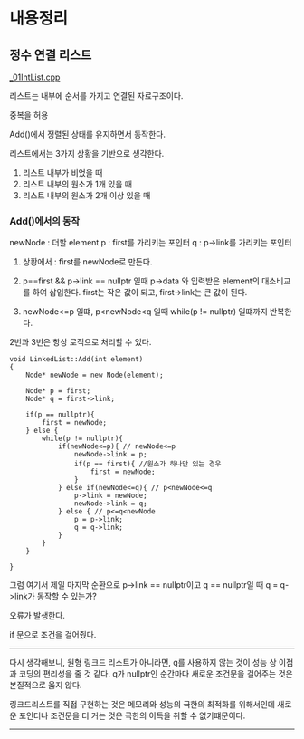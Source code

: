 # 내용정리

## 정수 연결 리스트
[_01IntList.cpp](_01IntList.cpp)

리스트는 내부에 순서를 가지고 연결된 자료구조이다.

중복을 허용

Add()에서 정렬된 상태를 유지하면서 동작한다.

리스트에서는 3가지 상황을 기반으로 생각한다.

1. 리스트 내부가 비었을 때
2. 리스트 내부의 원소가 1개 있을 때
3. 리스트 내부의 원소가 2개 이상 있을 때

### Add()에서의 동작

newNode : 더할 element
p : first를 가리키는 포인터
q : p->link를 가리키는 포인터

1. 상황에서 : first를 newNode로 만든다.

2. p==first && p->link == nullptr 일때
    p->data 와 입력받은 element의 대소비교를 하여 삽입한다.
    first는 작은 값이 되고, first->link는 큰 값이 된다.

3. newNode<=p 일떄, p<newNode<q 일때
    while(p != nullptr) 일떄까지 반복한다.

2번과 3번은 항상 로직으로 처리할 수 있다.

```
void LinkedList::Add(int element)
{
	Node* newNode = new Node(element);

    Node* p = first;
    Node* q = first->link;

    if(p == nullptr){
        first = newNode;
    } else {
        while(p != nullptr){
            if(newNode<=p){ // newNode<=p
                newNode->link = p;
                if(p == first){ //원소가 하나만 있는 경우
                    first = newNode;
                }
            } else if(newNode<=q){ // p<newNode<=q
                p->link = newNode;
                newNode->link = q;
            } else { // p<=q<newNode
                p = p->link;
                q = q->link;
            }
        }
    }

}
```

그럼 여기서 제일 마지막 순환으로 p->link == nullptr이고
q == nullptr일 때 q = q->link가 동작할 수 있는가?

오류가 발생한다.

if 문으로 조건을 걸어줬다.

---

다시 생각해보니, 원형 링크드 리스트가 아니라면, q를 사용하지 않는 것이
성능 상 이점과 코딩의 편리성을 줄 것 같다. q가 nullptr인 순간마다
새로운 조건문을 걸어주는 것은 본질적으로 옳지 않다.

링크드리스트를 직접 구현하는 것은 메모리와 성능의 극한의 최적화를 위해서인데
새로운 포인터나 조건문을 더 거는 것은 극한의 이득을 취할 수 없기떄문이다.

---

